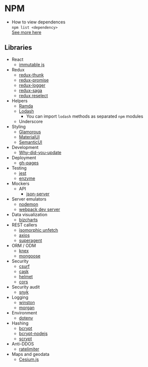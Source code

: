 # NPM

* How to view dependences<br />
    `npm list <dependency>`<br />
    [See more here](https://stackoverflow.com/questions/25997519/how-to-view-the-dependency-tree-of-a-given-npm-module)

## Libraries

* React
    * [immutable js](http://facebook.github.io/immutable-js/)
* Redux
    * [redux-thunk](https://www.npmjs.com/package/redux-thunk)
    * [redux-promise](https://www.npmjs.com/package/redux-promise)
    * [redux-logger](https://www.npmjs.com/package/redux-logger)
    * [redux-saga](https://github.com/redux-saga/redux-saga)
    * [redux reselect](https://github.com/reduxjs/reselect)
* Helpers
    * [Ramda](https://ramdajs.com)
    * [Lodash](https://www.npmjs.com/search?q=lodash)
        * You can import `lodash` methods as separated `npm` modules
    * Underscore
* Styling
    * [Glamorous](https://glamorous.rocks)
    * [MaterialUI](https://material-ui.com/)
    * [SemanticUI](http://react.semantic-ui.com/)
* Development
    * [Why-did-you-update](https://www.npmjs.com/package/why-did-you-update)
* Deployment
    * [gh-pages](https://www.npmjs.com/package/gh-pages)
* Testing
    * [jest](https://www.npmjs.com/package/jest)
    * [enzyme](https://github.com/airbnb/enzyme)
* Mockers
    * API
        * [json-server](https://github.com/typicode/json-server)
* Server emulators
    * [nodemon](https://www.npmjs.com/package/nodemon)
    * [webpack dev server](https://www.npmjs.com/package/webpack-dev-server)
* Data visualization
    * [bizcharts](https://www.npmjs.com/package/bizcharts)
* REST callers
    * [isomorphic unfetch](https://www.npmjs.com/package/isomorphic-unfetch)
    * [axios](https://www.npmjs.com/package/axios)
    * [superagent](https://www.npmjs.com/package/superagent)
* ORM / ODM
    * [knex](https://knexjs.org/)
    * [mongoose](https://mongoosejs.com/)
* Security
    * [csurf]()
    * [cask]()
    * [helmet](https://www.npmjs.com/package/helmet)
    * [cors](https://www.npmjs.com/package/cors)
* Security audit
    * [snyk](https://www.npmjs.com/package/snyk)
* Logging
    * [winston](https://www.npmjs.com/package/winston)
    * [morgan](https://www.npmjs.com/package/morgan)
* Environment
    * [dotenv](https://www.npmjs.com/package/dotenv)
* Hashing
    * [bcrypt](https://www.npmjs.com/package/bcrypt)
    * [bcrypt-nodejs](https://www.npmjs.com/package/bcrypt-nodejs)
    * [scrypt](https://www.npmjs.com/package/scrypt)
* Anti-DDOS
    * [ratelimiter](https://www.npmjs.com/package/ratelimiter)
* Maps and geodata
    * [Cesium.js](https://cesiumjs.org)
